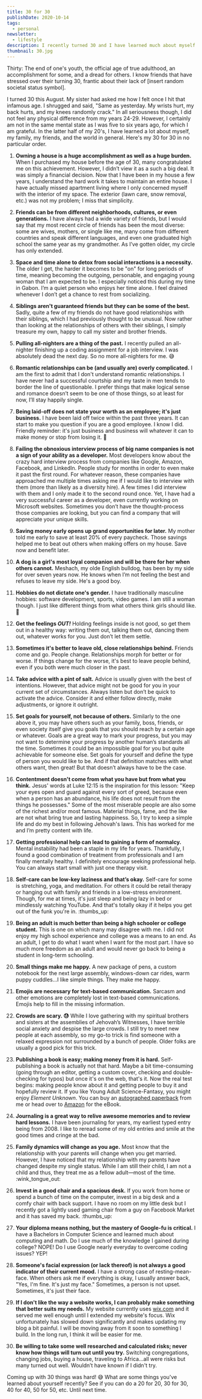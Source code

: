 ```yaml
---
title: 30 for 30
publishDate: 2020-10-14
tags:
  - personal
newsletter:
  - lifestyle
description: I recently turned 30 and I have learned much about myself in the last few years. Here are 30 things for 30 years.
thumbnail: 30.jpg
---
```


Thirty: The end of one's youth, the official age of true adulthood, an accomplishment for some, and a dread for others. I know friends that have stressed over their turning 30, frantic about their lack of [insert random societal status symbol].

I turned 30 this August. My sister had asked me how I felt once I hit that infamous age. I shrugged and said, "Same as yesterday. My wrists hurt, my back hurts, and my knees randomly crack." In all seriousness though, I did not feel any physical difference from my years 24-29. However, I certainly am not in the same mental state as I was five to six years ago, for which I am grateful. In the latter half of my 20's, I have learned a lot about myself, my family, my friends, and the world in general. Here's my 30 for 30 in no particular order.

1. **Owning a house is a huge accomplishment as well as a huge burden.** When I purchased my house before the age of 30, many congratulated me on this achievement. However, I didn’t view it as a such a big deal. It was simply a financial decision. Now that I have been in my house a few years, I understand the hard work it takes to maintain an entire house. I have actually missed apartment living where I only concerned myself with the interior of my space. The exterior (lawn care, snow removal, etc.) was not my problem; I miss that simplicity.

1. **Friends can be from different neighborhoods, cultures, or even generations.** I have always had a wide variety of friends, but I would say that my most recent circle of friends has been the most diverse: some are wives, mothers, or single like me, many come from different countries and speak different languages, and even one graduated high school the same year as my grandmother. As I’ve gotten older, my circle has only extended.

1. **Space and time alone to detox from social interactions is a necessity.** The older I get, the harder it becomes to be "on" for long periods of time, meaning becoming the outgoing, personable, and engaging young woman that I am expected to be. I especially noticed this during my time in Gabon. I’m a quiet person who enjoys her time alone. I feel drained whenever I don’t get a chance to rest from socializing.

1. **Siblings aren't guaranteed friends but they can be some of the best.** Sadly, quite a few of my friends do not have good relationships with their siblings, which I had previously thought to be unusual. Now rather than looking at the relationships of others with their siblings, I simply treasure my own, happy to call my sister and brother friends.

1. **Pulling all-nighters are a thing of the past.** I recently pulled an all-nighter finishing up a coding assignment for a job interview. I was absolutely dead the next day. So no more all-nighters for me. :sweat_smile:

1. **Romantic relationships can be (and usually are) overly complicated.** I am the first to admit that I don't understand romantic relationships. I have never had a successful courtship and my taste in men tends to border the line of questionable. I prefer things that make logical sense and romance doesn’t seem to be one of those things, so at least for now, I’ll stay happily single.

1. **Being laid-off does not state your worth as an employee; it's just business.** I have been laid off twice within the past three years. It can start to make you question if you are a good employee. I know I did. Friendly reminder: it's just business and business will whatever it can to make money or stop from losing it. :shrug:

1. **Failing the obnoxious interview process of big name companies is not a sign of your ability as a developer.** Most developers know about the crazy hard interview process from companies like Google, Amazon, Facebook, and LinkedIn. People study for months in order to even make it past the first round. For whatever reason, these companies have approached me multiple times asking me if I would like to interview with them (more than likely as a diversity hire). A few times I did interview with them and I only made it to the second round once. Yet, I have had a very successful career as a developer, even currently working on Microsoft websites. Sometimes you don’t have the thought-process those companies are looking, but you can find a company that will appreciate your unique skills.

1. **Saving money early opens up grand opportunities for later.** My mother told me early to save at least 20% of every paycheck. Those savings helped me to beat out others when making offers on my house. Save now and benefit later.

1. **A dog is a girl's most loyal companion and will be there for her when others cannot.** Meshach, my olde English bulldog, has been by my side for over seven years now. He knows when I’m not feeling the best and refuses to leave my side. He's a good boy.

1. **Hobbies do not dictate one's gender.** I have traditionally masculine hobbies: software development, sports, video games. I am still a woman though. I just like different things from what others think girls should like. :shrug:

1. **Get the feelings _OUT!_** Holding feelings inside is not good, so get them out in a healthy way: writing them out, talking them out, dancing them out, whatever works for you. Just don’t let them settle.

1. **Sometimes it's better to leave old, close relationships behind.** Friends come and go. People change. Relationships morph for better or for worse. If things change for the worse, it's best to leave people behind, even if you both were much closer in the past.

1. **Take advice with a pint of salt.** Advice is usually given with the best of intentions. However, that advice might not be good for you in your current set of circumstances. Always listen but don’t be quick to activate the advice. Consider it and either follow directly, make adjustments, or ignore it outright.

1. **Set goals for yourself, not because of others.** Similarly to the one above it, you may have others such as your family, boss, friends, or even society itself give you goals that you should reach by a certain age or whatever. Goals are a great way to mark your progress, but you may not want to determine your progress by another human’s standards all the time. Sometimes it could be an impossible goal for you but quite achievable for someone else. Set goals for yourself and define the type of person you would like to be. And if that definition matches with what others want, then great! But that doesn’t always have to be the case.

1. **Contentment doesn't come from what you have but from what you think.** Jesus' words at Luke 12:15 is the inspiration for this lesson: "Keep your eyes open and guard against every sort of greed, because even when a person has an abundance, his life does not result from the things he possesses." Some of the most miserable people are also some of the richest and/or most famous. Material things, fame, and the like are not what bring true and lasting happiness. So, I try to keep a simple life and do my best in following Jehovah's laws. This has worked for me and I’m pretty content with life.

1. **Getting professional help can lead to gaining a form of normalcy.** Mental instability had been a staple in my life for years. Thankfully, I found a good combination of treatment from professionals and I am finally mentally healthy. I definitely encourage seeking professional help. You can always start small with just one therapy visit.

1. **Self-care can be low-key laziness and that’s okay.** Self-care for some is stretching, yoga, and meditation. For others it could be retail therapy or hanging out with family and friends in a low-stress environment. Though, for me at times, it's just sleep and being lazy in bed or mindlessly watching YouTube. And that's totally okay if it helps you get out of the funk you're in. :thumbs_up:

1. **Being an adult is much better than being a high schooler or college student.** This is one on which many may disagree with me. I did not enjoy my high school experience and college was a means to an end. As an adult, I get to do what I want when I want for the most part. I have so much more freedom as an adult and would never go back to being a student in long-term schooling.

1. **Small things make me happy.** A new package of pens, a custom notebook for the next large assembly, windows-down car rides, warm puppy cuddles...I like simple things. They make me happy.

1. **Emojis are necessary for text-based communication.** Sarcasm and other emotions are completely lost in text-based communications. Emojis help to fill in the missing information.

1. **Crowds are scary. :sweat:** While I love gathering with my spiritual brothers and sisters at the assemblies of Jehovah’s Witnesses, I have terrible social anxiety and despise the large crowds. I still try to meet new people at each assembly, so my go-to trick is find someone with a relaxed expression not surrounded by a bunch of people. Older folks are usually a good pick for this trick.

1. **Publishing a book is easy; making money from it is hard.** Self-publishing a book is actually not that hard. Maybe a bit time-consuming (going through an editor, getting a custom cover, checking and double-checking for typos) but once it's on the web, that's it. Now the real test begins: making people know about it and getting people to buy it and hopefully review it. If you like Young Adult Science-Fantasy, you might enjoy _Element Unknown_. You can buy an [autographed paperback](/book/element-unknown) from me or head over to [Amazon](http://amzn.to/2vSpcxR) for the eBook.

1. **Journaling is a great way to relive awesome memories and to review hard lessons.** I have been journaling for years, my earliest typed entry being from 2008. I like to reread some of my old entries and smile at the good times and cringe at the bad.

1. **Family dynamics will change as you age.** Most know that the relationship with your parents will change when you get married. However, I have noticed that my relationship with my parents have changed despite my single status. While I am still their child, I am not a child and thus, they treat me as a fellow adult—most of the time. :wink_tongue_out:

1. **Invest in a good chair and a spacious desk.** If you work from home or spend a bunch of time on the computer, invest in a big desk and a comfy chair with back support. I have no room on my little desk but I recently got a lightly used gaming chair from a guy on Facebook Market and it has saved my back. :thumbs_up:

1. **Your diploma means nothing, but the mastery of Google-fu is critical.** I have a Bachelors in Computer Science and learned much about computing and math. Do I use much of the knowledge I gained during college? NOPE! Do I use Google nearly everyday to overcome coding issues? YEP!

1. **Someone's facial expression (or lack thereof) is not always a good indicator of their current mood.** I have a strong case of resting-mean-face. When others ask me if everything is okay, I usually answer back, "Yes, I'm fine. It's just my face." Sometimes, a person is not upset. Sometimes, it's just their face.

1. **If I don't like the way a website works, I can probably make something that better suits my needs.** My website currently uses [wix.com](https://www.wix.com) and it served me well enough until I extended my website's focus. Wix unfortunately has slowed down significantly and makes updating my blog a bit painful. I will be moving away from it soon to something I build. In the long run, I think it will be easier for me.

1. **Be willing to take some well researched and calculated risks; never know how things will turn out until you try.** Switching congregations, changing jobs, buying a house, traveling to Africa...all were risks but many turned out well. Wouldn’t have known if I didn't try.

Coming up with 30 things was hard! :sweat_smile: What are some things you've learned about yourself recently? See if you can do a 20 for 20, 30 for 30, 40 for 40, 50 for 50, etc. Until next time.
